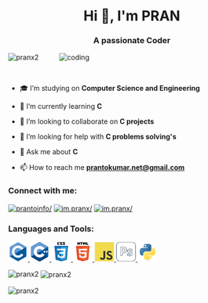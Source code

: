 <h1 align="center">Hi 👋, I'm PRAN</h1>
<h3 align="center">A passionate Coder</h3>
<img align="right" alt="coding" width="400" src="https://eportfolio.utm.my/artefact/file/download.php?file=682041&view=171850&embedded=1&text=691127">
<p align="left"> <img src="https://komarev.com/ghpvc/?username=pranx2&label=Profile%20views&color=009dff&style=plastic" alt="pranx2" /> </p>

<p align="left"> <a href="https://twitter.com/" target="blank"><img src="https://img.shields.io/twitter/follow/?logo=twitter&style=for-the-badge" alt="" /></a> </p>

- 🎓 I’m studying on **Computer Science and Engineering**

- 🌱 I’m currently learning **C**

- 👯 I’m looking to collaborate on **C projects**

- 🤝 I’m looking for help with **C problems solving's**

- 💬 Ask me about **C**

- 📫 How to reach me **prantokumar.net@gmail.com**

<h3 align="left">Connect with me:</h3>
<p align="left">
<a href="https://linkedin.com/in/prantoinfo/" target="blank"><img align="center" src="https://raw.githubusercontent.com/rahuldkjain/github-profile-readme-generator/master/src/images/icons/Social/linked-in-alt.svg" alt="prantoinfo/" height="30" width="40" /></a>
<a href="https://fb.com/im.pranx/" target="blank"><img align="center" src="https://raw.githubusercontent.com/rahuldkjain/github-profile-readme-generator/master/src/images/icons/Social/facebook.svg" alt="im.pranx/" height="30" width="40" /></a>
<a href="https://instagram.com/im.pranx/" target="blank"><img align="center" src="https://raw.githubusercontent.com/rahuldkjain/github-profile-readme-generator/master/src/images/icons/Social/instagram.svg" alt="im.pranx/" height="30" width="40" /></a>
</p>

<h3 align="left">Languages and Tools:</h3>
<p align="left"> <a href="https://www.cprogramming.com/" target="_blank" rel="noreferrer"> <img src="https://raw.githubusercontent.com/devicons/devicon/master/icons/c/c-original.svg" alt="c" width="40" height="40"/> </a> <a href="https://www.w3schools.com/cpp/" target="_blank" rel="noreferrer"> <img src="https://raw.githubusercontent.com/devicons/devicon/master/icons/cplusplus/cplusplus-original.svg" alt="cplusplus" width="40" height="40"/> </a> <a href="https://www.w3schools.com/css/" target="_blank" rel="noreferrer"> <img src="https://raw.githubusercontent.com/devicons/devicon/master/icons/css3/css3-original-wordmark.svg" alt="css3" width="40" height="40"/> </a> <a href="https://www.w3.org/html/" target="_blank" rel="noreferrer"> <img src="https://raw.githubusercontent.com/devicons/devicon/master/icons/html5/html5-original-wordmark.svg" alt="html5" width="40" height="40"/> </a> <a href="https://developer.mozilla.org/en-US/docs/Web/JavaScript" target="_blank" rel="noreferrer"> <img src="https://raw.githubusercontent.com/devicons/devicon/master/icons/javascript/javascript-original.svg" alt="javascript" width="40" height="40"/> </a> <a href="https://www.photoshop.com/en" target="_blank" rel="noreferrer"> <img src="https://raw.githubusercontent.com/devicons/devicon/master/icons/photoshop/photoshop-line.svg" alt="photoshop" width="40" height="40"/> </a> <a href="https://www.python.org" target="_blank" rel="noreferrer"> <img src="https://raw.githubusercontent.com/devicons/devicon/master/icons/python/python-original.svg" alt="python" width="40" height="40"/> </a> </p>

<p><img align="left" src="https://github-readme-stats.vercel.app/api/top-langs?username=pranx2&show_icons=true&theme=tokyonight&locale=en&layout=compact" alt="pranx2" /></p>

<p>&nbsp;<img align="center" src="https://github-readme-stats.vercel.app/api?username=pranx2&show_icons=true&theme=tokyonight&locale=en" alt="pranx2" /></p>

<p><img align="center" src="https://github-readme-streak-stats.herokuapp.com/?user=pranx2&theme=dark" alt="pranx2" /></p>
